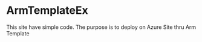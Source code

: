 # ArmTemplateEx
This site have simple code. The purpose is to deploy on Azure Site thru Arm Template
